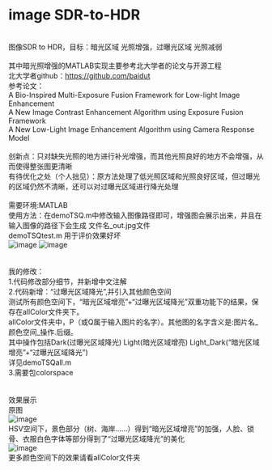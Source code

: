 # image SDR-to-HDR
\
图像SDR to HDR，目标：暗光区域 光照增强，过曝光区域 光照减弱\
\
其中暗光照增强的MATLAB实现主要参考北大学者的论文与开源工程\
北大学者github：https://github.com/baidut \
参考论文：\
A Bio-Inspired Multi-Exposure Fusion Framework for Low-light Image Enhancement\
A New Image Contrast Enhancement Algorithm using Exposure Fusion Framework\
A New Low-Light Image Enhancement Algorithm using Camera Response Model\
\
创新点：只对缺失光照的地方进行补光增强，而其他光照良好的地方不会增强，从而使得整张图更清晰\
有待优化之处（个人拙见）：原方法处理了低光照区域和光照良好区域，但过曝光的区域仍然不清晰，还可以对过曝光区域进行降光处理\
\
需要环境:MATLAB\
使用方法：在demoTSQ.m中修改输入图像路径即可，增强图会展示出来，并且在输入图像的路径下会生成 文件名_out.jpg文件\
demoTSQtest.m 用于评价效果好坏
\
![image](https://github.com/taoshiqian/image_HDR_python/blob/master/person/input.jpg)
![image](https://github.com/taoshiqian/image_HDR_python/blob/master/person/out.jpg)
\
\
\
我的修改：\
1.代码修改部分细节，并新增中文注解\
2.代码新增：“过曝光区域降光”,并引入其他颜色空间\
测试所有颜色空间下，“暗光区域增亮”+“过曝光区域降光”双重功能下的结果，保存在allColor文件夹下。\
allColor文件夹中，P（或Q属于输入图片的名字）。其他图的名字含义是:图片名_颜色空间_操作.后缀。\
其中操作包括Dark(过曝光区域降光)  Light(暗光区域增亮)    Light_Dark(“暗光区域增亮”+“过曝光区域降光”)\
详见demoTSQall.m\
3.需要包colorspace\
\
\
效果展示\
原图\
![image](https://github.com/taoshiqian/image_HDR_MATLAB/blob/master/allColor/Q.jpg)\
HSV空间下，景色部分（树、海岸……）得到“暗光区域增亮”的加强，人脸、锁骨、衣服白色字体等部分得到了“过曝光区域降光”的美化\
![image](https://github.com/taoshiqian/image_HDR_MATLAB/blob/master/allColor/Q_HSV_Light_Dark.jpg)\
更多颜色空间下的效果请看allColor文件夹

